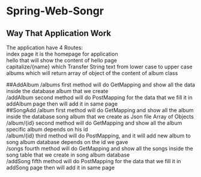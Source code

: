 # Spring-Web-Songr
## Way That Application Work
The application have 4 Routes:    
index page it is the homepage for application   
hello  that will show the content of hello page    
capitalize/{name} which Transfer String text from lower case  to upper case   
albums which will return array of object of  the content of album class   

##AddAlbum
/albums first method will do GetMapping and show all the data inside the database album that we create    
/addAlbum second method will do PostMapping for the data that we fill it in addAlbum page then will add it in same page   
##SongAdd
/album first method will do GetMapping and show all the album inside the database song album that we create as Json file Array of Objects   
/album/{id}  second method will do GetMapping and show all the album specific album depends on his id   
/album/{id}  third method will do PostMapping, and it will add new album to song album database depends on the id we gave   
/songs fourth method will do GetMapping and show all the songs inside the song table that we create in song album database   
/addSong fifth method will do PostMapping for the data that we fill it in addSong page then will add it in same page    


